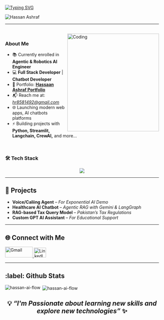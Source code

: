 [![Typing SVG](https://readme-typing-svg.demolab.com?font=Roboto+Slab&weight=500&size=27&duration=4000&pause=500&color=ffde7b&center=true&vCenter=true&width=700&height=50&lines=%E2%9C%A8Hi👋%2C+I'm+Hassaan+Ashraf%E2%9C%A8;%E2%9C%A8AI+Engineer+%7C+Full+Stack+Developer%E2%9C%A8;%E2%9C%A8Building+Scalable+AI+Apps+%26+Solve+AI+Solutions%E2%9C%A8)](https://git.io/typing-svg)

<p align="left"> 
  <img src="https://komarev.com/ghpvc/?username=Hassaan-AI-Flow&label=Profile%20views&color=CA0AB3&style=flat" alt="Hassan Ashraf" /> 
</p>

---
 
</br>
<img align="right" alt="Coding" height="320" width="300" background="none" src="/image3.gif" />

### About Me 

- 📚 Currently enrolled in **Agentic & Robotics AI Engineer**   
- 💻 **Full Stack Developer** | **Chatbot Developer**  
- 🔗 Portfolio: [**Hassaan Ashraf Portfolio**](https://hassan-ai-flow.vercel.app/)
- 📬 Reach me at: *hr8581492@gmail.com* 
- 🌐 Launching modern web apps, AI chatbots platforms
- ⚡ Building projects with **Python, Streamlit, Langchain, CrewAI,** and more...

</br> 

### 🛠️ Tech Stack  
<div align="center">
  <img src="https://skillicons.dev/icons?i=html,css,figma,python,docker" />
</div>  

---

<h2> 🎯 Projects </h2> 

- **Voice/Caliing Agent** – *For Exponential AI Demo*   
- **Healthcare AI Chatbot** – *Agentic RAG with Gemini & LangGraph*  
- **RAG-based Tax Query Model** – *Pakistan’s Tax Regulations*  
- **Custom GPT AI Assistant** – *For Educational Support*  

---

<h2> 🌐 Connect with Me </h2> 
<p align="left">
  <a href="mailto:hr8581492@gmail.com" target="_blank">
    <img src="https://img.shields.io/badge/Gmail-D14836?style=flat&logo=gmail&logoColor=white" alt="Gmail" height="35" width="90" />
  </a>
  <a href="https://www.linkedin.com/in/hassan-ashraf-468a7333b" target="_blank">
    <img src="https://raw.githubusercontent.com/rahuldkjain/github-profile-readme-generator/master/src/images/icons/Social/linked-in-alt.svg" alt="LinkedIn" height="32" width="40" />
  </a>
</p>

---

<h2>:label: Github Stats</h2>


<p><img align="left" src="https://github-readme-stats.vercel.app/api/top-langs?username=hassan-ai-flow&show_icons=true&locale=en&layout=compact" alt="hassan-ai-flow" /></p>

<p>&nbsp;<img align="center" src="https://github-readme-stats.vercel.app/api?username=hassan-ai-flow&show_icons=true&locale=en" alt="hassan-ai-flow" /></p>

### <h2 align="center">💡 *“I'm Passionate about learning new skills and explore new technologies”* ✨</h2>

